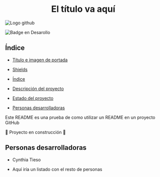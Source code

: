<h1 align="center"> El título va aquí </h1>

![Logo github](https://1000logos.net/wp-content/uploads/2021/05/GitHub-logo.png)

![Badge en Desarollo](https://img.shields.io/badge/STATUS-EN%20DESAROLLO-green)

## Índice
* [Título e imagen de portada](#Título-e-imagen-de-portada)

* [Shields](#Insignias)

* [Índice](#Índice)

* [Descripción del proyecto](#Descripción-del-proyecto)

* [Estado del proyecto](#Estado-del-proyecto)

* [Personas desarrolladoras](#Personas-desarrolladoras) 

Este README es una prueba de como utilizar un README en un proyecto GitHub

:construction: Proyecto en construcción :construction:

## Personas desarrolladoras
* Cynthia Tieso

* Aquí iría un listado con el resto de personas
